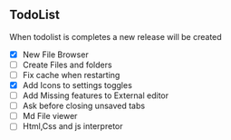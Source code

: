 ## TodoList
When todolist is completes a new release will be created
- [x] New File Browser
- [ ] Create Files and folders
- [ ] Fix cache when restarting
- [x] Add Icons to settings toggles
- [ ] Add Missing features to External editor
- [ ] Ask before closing unsaved tabs
- [ ] Md File viewer
- [ ] Html,Css and js interpretor
